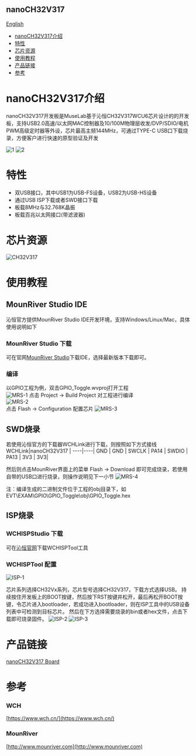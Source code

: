 nanoCH32V317
-----------
[English](./README.md)

* [nanoCH32V317介绍](#nanoCH32V317介绍) 
* [特性](#特性)
* [芯片资源](#芯片资源)
* [使用教程](#使用教程)
* [产品链接](#产品链接)
* [参考](#参考)


# nanoCH32V317介绍
nanoCH32V317开发板是MuseLab基于沁恒CH32V317WCU6芯片设计的的开发板，支持USB2.0高速/以太网MAC控制器及10/100M物理层收发/DVP/SDIO/电机PWM高级定时器等外设，芯片最高主频144MHz，可通过TYPE-C USB口下载烧录，方便客户进行快速的原型验证及开发  

![1](https://github.com/wuxx/nanoCH32V317/blob/main/doc/CH32V317-1.jpg)
![2](https://github.com/wuxx/nanoCH32V317/blob/main/doc/CH32V317-2.jpg)


# 特性
- 双USB接口，其中USB1为USB-FS设备，USB2为USB-HS设备
- 通过USB ISP下载或者SWD接口下载
- 板载8MHz与32.768K晶振
- 板载百兆以太网接口(带滤波器)

# 芯片资源
![CH32V317](https://github.com/wuxx/nanoCH32V317/blob/main/doc/CH32V317.jpg)

# 使用教程
## MounRiver Studio IDE
沁恒官方提供MounRiver Studio IDE开发环境，支持Windows/Linux/Mac，具体使用说明如下
 
### MounRiver Studio 下载
可在官网[MounRiver Studio](http://www.mounriver.com)下载IDE，选择最新版本下载即可。

### 编译
以GPIO工程为例，双击GPIO_Toggle.wvproj打开工程  
![MRS-1](https://github.com/wuxx/nanoCH32V317/blob/main/doc/MounRiver-1.png)
点击 Project -> Build Project 对工程进行编译  
![MRS-2](https://github.com/wuxx/nanoCH32V317/blob/main/doc/MounRiver-2.png)  
点击 Flash -> Configuration 配置芯片
![MRS-3](https://github.com/wuxx/nanoCH32V317/blob/main/doc/MounRiver-3.png)


## SWD烧录
若使用沁恒官方的下载器WCHLink进行下载，则按照如下方式接线
WCHLink|nanoCH32V317 |
----|----|
GND |  GND |
SWCLK | PA14 |
SWDIO | PA13 |
3V3 | 3V3|

然后则点击MounRiver界面上的菜单 Flash -> Download 即可完成烧录，若使用自带的USB口进行烧录，则操作说明见下一小节
![MRS-4](https://github.com/wuxx/nanoCH32V317/blob/main/doc/MounRiver-4.png)

注：编译生成的二进制文件位于工程的obj目录下，如EVT\EXAM\GPIO\GPIO_Toggle\obj\GPIO_Toggle.hex

## ISP烧录
### WCHISPStudio 下载
可在[沁恒官网](https://www.wch.cn/downloads/WCHISPTool_Setup_exe.html)下载WCHISPTool工具

### WCHISPTool 配置
![ISP-1](https://github.com/wuxx/nanoCH32V317/blob/main/doc/WCHISPStudio-CN-1.png)

芯片系列选择CH32Vx系列，芯片型号选择CH32V317，下载方式选择USB。
持续按住开发板上的BOOT按键，然后按下RST按键并松开，最后再松开BOOT按键，令芯片进入bootloader，若成功进入bootloader，则在ISP工具中的USB设备列表中可检测到目标芯片。
然后在下方选择需要烧录的bin或者hex文件，点击下载即可烧录固件。
![ISP-2](https://github.com/wuxx/nanoCH32V317/blob/main/doc/WCHISPStudio-CN-2.png)
![ISP-3](https://github.com/wuxx/nanoCH32V317/blob/main/doc/WCHISPStudio-CN-3.png)

# 产品链接
[nanoCH32V317 Board](https://item.taobao.com/item.htm?abbucket=9&id=972476111665)

# 参考
### WCH
[https://www.wch.cn/](https://www.wch.cn/)
### MounRiver
[http://www.mounriver.com](http://www.mounriver.com)
